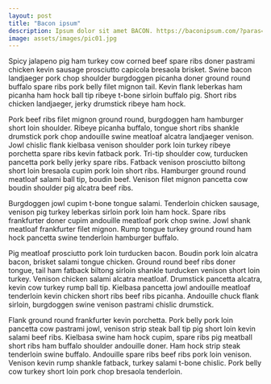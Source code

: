 ```yaml
---
layout: post
title: "Bacon ipsum"
description: Ipsum dolor sit amet BACON. https://baconipsum.com/?paras=5&type=all-meat&make-it-spicy=1
image: assets/images/pic01.jpg
---
```


Spicy jalapeno pig ham turkey cow corned beef spare ribs doner pastrami chicken kevin sausage prosciutto capicola bresaola brisket. Swine bacon landjaeger pork chop shoulder burgdoggen picanha doner ground round buffalo spare ribs pork belly filet mignon tail. Kevin flank leberkas ham picanha ham hock ball tip ribeye t-bone sirloin buffalo pig. Short ribs chicken landjaeger, jerky drumstick ribeye ham hock.

Pork beef ribs filet mignon ground round, burgdoggen ham hamburger short loin shoulder. Ribeye picanha buffalo, tongue short ribs shankle drumstick pork chop andouille swine meatloaf alcatra landjaeger venison. Jowl chislic flank kielbasa venison shoulder pork loin turkey ribeye porchetta spare ribs kevin fatback pork. Tri-tip shoulder cow, turducken pancetta pork belly jerky spare ribs. Fatback venison prosciutto biltong short loin bresaola cupim pork loin short ribs. Hamburger ground round meatloaf salami ball tip, boudin beef. Venison filet mignon pancetta cow boudin shoulder pig alcatra beef ribs.

Burgdoggen jowl cupim t-bone tongue salami. Tenderloin chicken sausage, venison pig turkey leberkas sirloin pork loin ham hock. Spare ribs frankfurter doner cupim andouille meatloaf pork chop swine. Jowl shank meatloaf frankfurter filet mignon. Rump tongue turkey ground round ham hock pancetta swine tenderloin hamburger buffalo.

Pig meatloaf prosciutto pork loin turducken bacon. Boudin pork loin alcatra bacon, brisket salami tongue chicken. Ground round beef ribs doner tongue, tail ham fatback biltong sirloin shankle turducken venison short loin turkey. Venison chicken salami alcatra meatloaf. Drumstick pancetta alcatra, kevin cow turkey rump ball tip. Kielbasa pancetta jowl andouille meatloaf tenderloin kevin chicken short ribs beef ribs picanha. Andouille chuck flank sirloin, burgdoggen swine venison pastrami chislic drumstick.

Flank ground round frankfurter kevin porchetta. Pork belly pork loin pancetta cow pastrami jowl, venison strip steak ball tip pig short loin kevin salami beef ribs. Kielbasa swine ham hock cupim, spare ribs pig meatball short ribs ham buffalo shoulder andouille doner. Ham hock strip steak tenderloin swine buffalo. Andouille spare ribs beef ribs pork loin venison. Venison kevin rump shankle fatback, turkey salami t-bone chislic. Pork belly cow turkey short loin pork chop bresaola tenderloin.